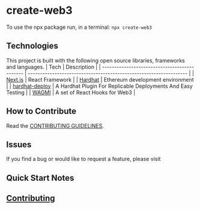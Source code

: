# create-web3

To use the npx package run, in a terminal:
`npx create-web3`

## Technologies

This project is built with the following open source libraries, frameworks and languages.
| Tech | Description |
| --------------------------------------------- | ------------------------------------------------------------------ |
| [Next.js](https://nextjs.org/) | React Framework |
| [Hardhat](https://hardhat.org/) | Ethereum development environment |
| [hardhat-deploy](https://www.npmjs.com/package/hardhat-deploy) | A Hardhat Plugin For Replicable Deployments And Easy Testing |
| [WAGMI](https://wagmi.sh/) | A set of React Hooks for Web3 |

## How to Contribute

Read the [CONTRIBUTING GUIDELINES](/CONTRIBUTING.md).

## Issues

If you find a bug or would like to request a feature, please visit

## Quick Start Notes

## [Contributing](CONTRIBUTING.md)
